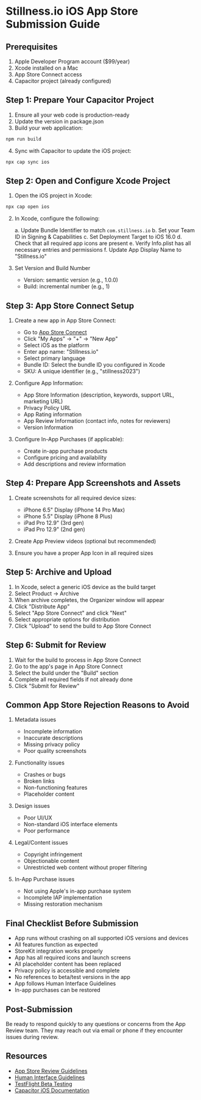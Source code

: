 
# Stillness.io iOS App Store Submission Guide

## Prerequisites

1. Apple Developer Program account ($99/year)
2. Xcode installed on a Mac
3. App Store Connect access
4. Capacitor project (already configured)

## Step 1: Prepare Your Capacitor Project

1. Ensure all your web code is production-ready
2. Update the version in package.json
3. Build your web application:

```bash
npm run build
```

4. Sync with Capacitor to update the iOS project:

```bash
npx cap sync ios
```

## Step 2: Open and Configure Xcode Project

1. Open the iOS project in Xcode:

```bash
npx cap open ios
```

2. In Xcode, configure the following:

   a. Update Bundle Identifier to match `com.stillness.io`
   b. Set your Team ID in Signing & Capabilities
   c. Set Deployment Target to iOS 16.0
   d. Check that all required app icons are present
   e. Verify Info.plist has all necessary entries and permissions
   f. Update App Display Name to "Stillness.io"

3. Set Version and Build Number
   - Version: semantic version (e.g., 1.0.0)
   - Build: incremental number (e.g., 1)

## Step 3: App Store Connect Setup

1. Create a new app in App Store Connect:
   - Go to [App Store Connect](https://appstoreconnect.apple.com/)
   - Click "My Apps" → "+" → "New App"
   - Select iOS as the platform
   - Enter app name: "Stillness.io"
   - Select primary language
   - Bundle ID: Select the bundle ID you configured in Xcode
   - SKU: A unique identifier (e.g., "stillness2023")

2. Configure App Information:
   - App Store Information (description, keywords, support URL, marketing URL)
   - Privacy Policy URL
   - App Rating information
   - App Review Information (contact info, notes for reviewers)
   - Version Information

3. Configure In-App Purchases (if applicable):
   - Create in-app purchase products
   - Configure pricing and availability
   - Add descriptions and review information

## Step 4: Prepare App Screenshots and Assets

1. Create screenshots for all required device sizes:
   - iPhone 6.5" Display (iPhone 14 Pro Max)
   - iPhone 5.5" Display (iPhone 8 Plus)
   - iPad Pro 12.9" (3rd gen)
   - iPad Pro 12.9" (2nd gen)

2. Create App Preview videos (optional but recommended)

3. Ensure you have a proper App Icon in all required sizes

## Step 5: Archive and Upload

1. In Xcode, select a generic iOS device as the build target
2. Select Product → Archive
3. When archive completes, the Organizer window will appear
4. Click "Distribute App"
5. Select "App Store Connect" and click "Next"
6. Select appropriate options for distribution
7. Click "Upload" to send the build to App Store Connect

## Step 6: Submit for Review

1. Wait for the build to process in App Store Connect
2. Go to the app's page in App Store Connect
3. Select the build under the "Build" section
4. Complete all required fields if not already done
5. Click "Submit for Review"

## Common App Store Rejection Reasons to Avoid

1. Metadata issues
   - Incomplete information
   - Inaccurate descriptions
   - Missing privacy policy
   - Poor quality screenshots

2. Functionality issues
   - Crashes or bugs
   - Broken links
   - Non-functioning features
   - Placeholder content

3. Design issues
   - Poor UI/UX
   - Non-standard iOS interface elements
   - Poor performance

4. Legal/Content issues
   - Copyright infringement
   - Objectionable content
   - Unrestricted web content without proper filtering

5. In-App Purchase issues
   - Not using Apple's in-app purchase system
   - Incomplete IAP implementation
   - Missing restoration mechanism

## Final Checklist Before Submission

- App runs without crashing on all supported iOS versions and devices
- All features function as expected
- StoreKit integration works properly
- App has all required icons and launch screens
- All placeholder content has been replaced
- Privacy policy is accessible and complete
- No references to beta/test versions in the app
- App follows Human Interface Guidelines
- In-app purchases can be restored

## Post-Submission

Be ready to respond quickly to any questions or concerns from the App Review team. They may reach out via email or phone if they encounter issues during review.

## Resources

- [App Store Review Guidelines](https://developer.apple.com/app-store/review/guidelines/)
- [Human Interface Guidelines](https://developer.apple.com/design/human-interface-guidelines/)
- [TestFlight Beta Testing](https://developer.apple.com/testflight/)
- [Capacitor iOS Documentation](https://capacitorjs.com/docs/ios)
